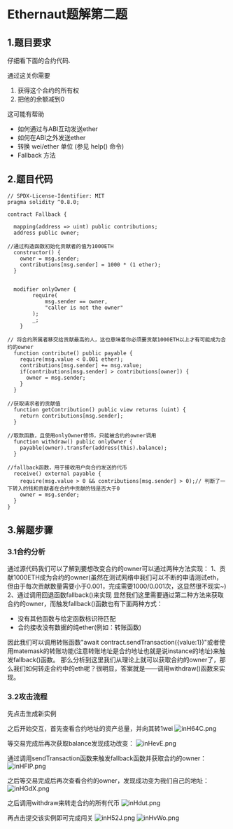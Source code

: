 # Ethernaut题解第二题

## 1.题目要求
仔细看下面的合约代码.

通过这关你需要

1. 获得这个合约的所有权
2. 把他的余额减到0

这可能有帮助

* 如何通过与ABI互动发送ether
* 如何在ABI之外发送ether
* 转换 wei/ether 单位 (参见 help() 命令)
* Fallback 方法

## 2.题目代码
```
// SPDX-License-Identifier: MIT
pragma solidity ^0.8.0;

contract Fallback {

  mapping(address => uint) public contributions;
  address public owner;

//通过构造函数初始化贡献者的值为1000ETH
  constructor() {
    owner = msg.sender;
    contributions[msg.sender] = 1000 * (1 ether);
  }


  modifier onlyOwner {
        require(
            msg.sender == owner,
            "caller is not the owner"
        );
        _;
    }

// 将合约所属者移交给贡献最高的人，这也意味着你必须要贡献1000ETH以上才有可能成为合约的owner
  function contribute() public payable {
    require(msg.value < 0.001 ether);
    contributions[msg.sender] += msg.value;
    if(contributions[msg.sender] > contributions[owner]) {
      owner = msg.sender;
    }
  }

//获取请求者的贡献值
  function getContribution() public view returns (uint) {
    return contributions[msg.sender];
  }

//取款函数，且使用onlyOwner修饰，只能被合约的owner调用
  function withdraw() public onlyOwner {
    payable(owner).transfer(address(this).balance);
  }

//fallback函数，用于接收用户向合约发送的代币
  receive() external payable {
    require(msg.value > 0 && contributions[msg.sender] > 0);// 判断了一下转入的钱和贡献者在合约中贡献的钱是否大于0
    owner = msg.sender;
  }
}
```

## 3.解题步骤
### 3.1合约分析
通过源代码我们可以了解到要想改变合约的owner可以通过两种方法实现：
1、贡献1000ETH成为合约的owner(虽然在测试网络中我们可以不断的申请测试eth，但由于每次贡献数量需要小于0.001，完成需要1000/0.001次，这显然很不现实~)
2、通过调用回退函数fallback()来实现
显然我们这里需要通过第二种方法来获取合约的owner，而触发fallback()函数也有下面两种方式：

- 没有其他函数与给定函数标识符匹配
- 合约接收没有数据的纯ether(例如：转账函数)

因此我们可以调用转账函数"await contract.sendTransaction({value:1})"或者使用matemask的转账功能(注意转账地址是合约地址也就是说instance的地址)来触发fallback()函数。
那么分析到这里我们从理论上就可以获取合约的owner了，那么我们如何转走合约中的eth呢？很明显，答案就是——调用withdraw()函数来实现。

### 3.2攻击流程
先点击生成新实例

之后开始交互，首先查看合约地址的资产总量，并向其转1wei
![inH64C.png](https://i.328888.xyz/2023/03/27/inH64C.png)

等交易完成后再次获取balance发现成功改变：
![inHevE.png](https://i.328888.xyz/2023/03/27/inHevE.png)

通过调用sendTransaction函数来触发fallback函数并获取合约的owner：
![inHFIP.png](https://i.328888.xyz/2023/03/27/inHFIP.png)

之后等交易完成后再次查看合约的owner，发现成功变为我们自己的地址：
![inHGdX.png](https://i.328888.xyz/2023/03/27/inHGdX.png)

之后调用withdraw来转走合约的所有代币
![inHdut.png](https://i.328888.xyz/2023/03/27/inHdut.png)

再点击提交该实例即可完成闯关
![inH52J.png](https://i.328888.xyz/2023/03/27/inH52J.png)
![inHvWo.png](https://i.328888.xyz/2023/03/27/inHvWo.png)
